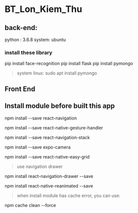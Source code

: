 # BT_Lon_Kiem_Thu
## back-end:
python : 3.6.8
system: ubuntu
### install these library
pip install face-recognition
pip install flask
pip install pymongo
> system 
> linux: sudo apt install pymongo

## Front End

## Install module before  built  this app

npm install --save react-navigation

npm install --save react-native-gesture-handler

npm install --save react-navigation-stack

npm install --save expo-camera

npm install --save react-native-easy-grid

> use navigation drawer

npm install react-navigation-drawer --save

npm install react-native-reanimated --save




> when install module has cache error, you can use:

npm cache clean --force 


